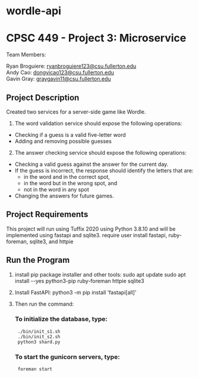 # wordle-api
# CPSC 449 - Project 3: Microservice

Team Members: 

Ryan Broguiere: ryanbroguiere123@csu.fullerton.edu <br/>
Andy Cao: dongyicao123@csu.fullerton.edu <br/>
Gavin Gray: graygavin11@csu.fullerton.edu

## Project Description
Created two services for a server-side game like Wordle.
1. The word validation service should expose the following operations:
* Checking if a guess is a valid five-letter word
* Adding and removing possible guesses
2. The answer checking service should expose the following operations:
* Checking a valid guess against the answer for the current day.
* If the guess is incorrect, the response should identify the letters that are:
  * in the word and in the correct spot,
  * in the word but in the wrong spot, and
  * not in the word in any spot
* Changing the answers for future games.


## Project Requirements
This project will run using Tuffix 2020 using Python 3.8.10 and will be implemented using fastapi and sqlite3.
require user install fastapi, ruby-foreman, sqlite3, and httpie 

## Run the Program
1. install pip package installer and other tools:
    sudo apt update
    sudo apt install --yes python3-pip ruby-foreman httpie sqlite3

2. Install FastAPI:
    python3 -m pip install 'fastapi[all]'
    
3. Then run the command:
    ### To initialize the database, type:
        ./bin/init_s1.sh
        ./bin/init_s2.sh
        python3 shard.py
    ### To start the gunicorn servers, type:
        foreman start
